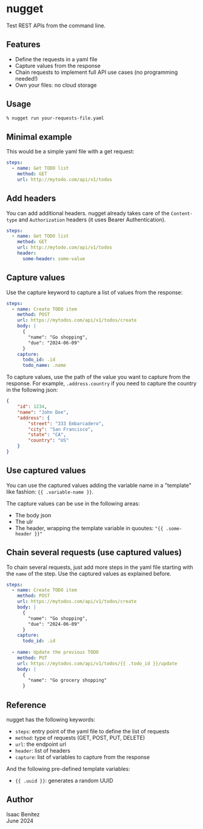 # nugget

Test REST APIs from the command line.

## Features

- Define the requests in a yaml file
- Capture values from the response
- Chain requests to implement full API use cases (no programming needed!)
- Own your files: no cloud storage

## Usage

```bash
% nugget run your-requests-file.yaml
```

## Minimal example

This would be a simple yaml file with a get request:

```yaml
steps:
  - name: Get TODO list
    method: GET
    url: http://mytodo.com/api/v1/todos
```

## Add headers

You can add additional headers. nugget already takes care of the `Content-type` and `Authorization` headers (it uses Bearer Authentication).

```yaml
steps:
  - name: Get TODO list
    method: GET
    url: http://mytodo.com/api/v1/todos
    header:
      some-header: some-value
```

## Capture values

Use the capture keyword to capture a list of values from the response:

```yaml
steps:
  - name: Create TODO item
    method: POST 
    url: https://mytodos.com/api/v1/todos/create
    body: |
      {
        "name": "Go shopping",
        "due": "2024-06-09"
      }
    capture:
      todo_id: .id
      todo_name: .name
```

To capture values, use the path of the value you want to capture from the response. For example, `.address.country` if you need to capture the country in the following json:

```json
{
    "id": 1234,
    "name": "John Doe",
    "address": {
        "street": "333 Embarcadero",
        "city": "San Francisco",
        "state": "CA",
        "country": "US"
    }
}
```

## Use captured values

You can use the captured values adding the variable name in a "template" like fashion: `{{ .variable-name }}`.

The capture values can be use in the following areas:

- The body json
- The ulr
- The header, wrapping the template variable in quoutes: `"{{ .some-header }}"`

## Chain several requests (use captured values)

To chain several requests, just add more steps in the yaml file starting with the `name` of the step. Use the captured values as explained before.

```yaml
steps:
  - name: Create TODO item
    method: POST
    url: https://mytodos.com/api/v1/todos/create
    body: |
      {
        "name": "Go shopping",
        "due": "2024-06-09"
      }
    capture:
      todo_id: .id
  
  - name: Update the previous TODO
    method: PUT
    url: https://mytodos.com/api/v1/todos/{{ .todo_id }}/update
    body: |
      {
        "name": "Go grocery shopping"
      } 
```

## Reference

nugget has the following keywords:

- `steps`: entry point of the yaml file to define the list of requests
- `method`: type of requests (GET, POST, PUT, DELETE)
- `url`: the endpoint url
- `header`: list of headers
- `capture`: list of variables to capture from the response

And the following pre-defined template variables:

- `{{ .uuid }}`: generates a random UUID

## Author

Isaac Benitez  
June 2024